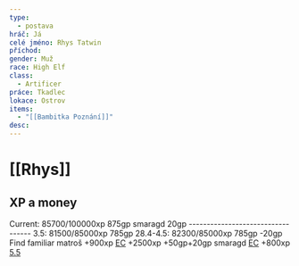 ```yaml
---
type:
  - postava
hráč: Já
celé jméno: Rhys Tatwin
příchod: 
gender: Muž
race: High Elf
class:
  - Artificer
práce: Tkadlec
lokace: Ostrov
items:
  - "[[Bambitka Poznání]]"
desc:
---
```

# [[Rhys]]
## XP a money
Current: 85700/100000xp 875gp smaragd 20gp
\-\-\-\-\-\-\-\-\-\-\-\-\-\-\-\-\-\-\-\-\-\-\-\-\-\-\-\-\--\-\-\-\-
3.5: 81500/85000xp 785gp
28.4-4.5: 82300/85000xp 785gp
-20gp Find familiar matroš
+900xp [EC](https://discord.com/channels/1038480306593861692/1058341952887722057/1369440723107184671)
+2500xp +50gp+20gp smaragd [EC](https://discord.com/channels/1038480306593861692/1058341952887722057/1370627789413158954)
+800xp [5.5](https://discord.com/channels/1038480306593861692/1038553687016095875/1370821445730701414)